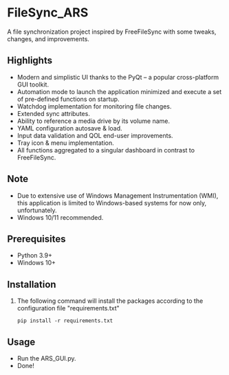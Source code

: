 # FileSync_ARS

A file synchronization project inspired by FreeFileSync with some tweaks, changes, and improvements. 

## Highlights

*	Modern and simplistic UI thanks to the PyQt – a popular cross-platform GUI toolkit.
*	Automation mode to launch the application minimized and execute a set of pre-defined functions on startup.
*	Watchdog implementation for monitoring file changes.
*	Extended sync attributes.
*	Ability to reference a media drive by its volume name.
*	YAML configuration autosave & load.
*	Input data validation and QOL end-user improvements.
*	Tray icon & menu implementation.
*	All functions aggregated to a singular dashboard in contrast to FreeFileSync.

## Note

* Due to extensive use of Windows Management Instrumentation (WMI), this application is limited to Windows-based systems for now only, unfortunately. 
* Windows 10/11 recommended.

## Prerequisites

* Python 3.9+
* Windows 10+

## Installation

1. The following command will install the packages according to the configuration file "requirements.txt"
   ```
   pip install -r requirements.txt
   ```

## Usage
* Run the ARS_GUI.py.
* Done!
